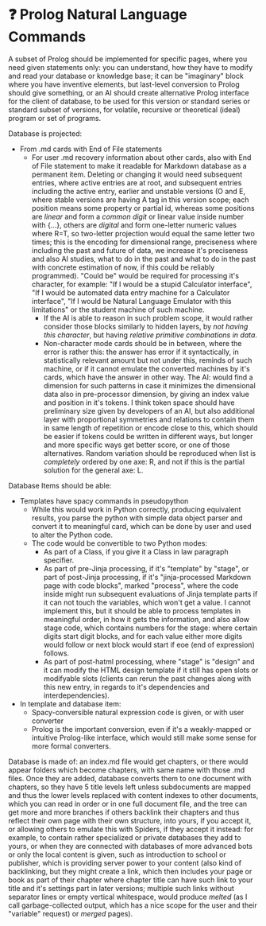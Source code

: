 # ❓ Prolog Natural Language Commands

A subset of Prolog should be implemented for specific pages, where you need given statements only: you can understand, how they have to modify and read your database or knowledge base; it can be "imaginary" block where you have inventive elements, but last-level conversion to Prolog should give something, or an AI should create alternative Prolog interface for the client of database, to be used for this version or standard series or standard subset of versions, for volatile, recursive or theoretical (ideal) program or set of programs.

Database is projected:
- From .md cards with End of File statements
  - For user .md recovery information about other cards, also with End of File statement to make it readable for Markdown database as a permanent item. Deleting or changing it would need subsequent entries, where active entries are at root, and subsequent entries including the active entry, earlier and unstable versions (O and E, where stable versions are having A tag in this version scope; each position means some property or partial id, whereas some positions are _linear_ and form a _common digit_ or linear value inside number with {...}, others are _digital_ and form one-letter numeric values where R=T, so two-letter projection would equal the same letter two times; this is the encoding for dimensional range, preciseness where including the past and future of data, we increase it's preciseness and also AI studies, what to do in the past and what to do in the past with concrete estimation of now, if this could be reliably programmed). "Could be" would be required for processing it's character, for example: "If I would be a stupid Calculator interface", "If I would be automated data entry machine for a Calculator interface", "If I would be Natural Language Emulator with this limitations" or the student machine of such machine.
    - If the AI is able to reason in such problem scope, it would rather consider those blocks similarly to hidden layers, by _not having this character_, but having _relative primitive combinations in data_.
    - Non-character mode cards should be in between, where the error is rather this: the answer has error if it syntactically, in statistically relevant amount but not under this, reminds of such machine, or if it cannot emulate the converted machines by it's cards, which have the answer in other way. The AI: would find a dimension for such patterns in case it minimizes the dimensional data also in pre-processor dimension, by giving an index value and position in it's tokens. I think token space should have preliminary size given by developers of an AI, but also additional layer with proportional symmetries and relations to contain them in same length of repetition or encode close to this, which should be easier if tokens could be written in different ways, but longer and more specific ways get better score, or one of those alternatives. Random variation should be reproduced when list is _completely_ ordered by one axe: R, and not if this is the partial solution for the general axe: L.

Database Items should be able:
- Templates have spacy commands in pseudopython
  - While this would work in Python correctly, producing equivalent results, you parse the python with simple data object parser and convert it to meaningful card, which can be done by user and used to alter the Python code.
  - The code would be convertible to two Python modes:
    - As part of a Class, if you give it a Class in law paragraph specifier.
    - As part of pre-Jinja processing, if it's "template" by "stage", or part of post-Jinja processing, if it's "jinja-processed Markdown page with code blocks", marked "process", where the code inside might run subsequent evaluations of Jinja template parts if it can not touch the variables, which won't get a value. I cannot implement this, but it should be able to process templates in meaningful order, in how it gets the information, and also allow stage code, which contains numbers for the stage: where certain digits start digit blocks, and for each value either more digits would follow or next block would start if eoe (end of expression) follows.
    - As part of post-hatml processing, where "stage" is "design" and it can modify the HTML design template if it still has open slots or modifyable slots (clients can rerun the past changes along with this new entry, in regards to it's dependencies and interdependencies).
- In template and database item:
  - Spacy-conversible natural expression code is given, or with user converter
  - Prolog is the important conversion, even if it's a weakly-mapped or intuitive 
  Prolog-like interface, which would still make some sense for more formal converters.

Database is made of: an index.md file would get chapters, or there would appear folders which become chapters, with same name with those .md files. Once they are added, database converts them to one document with chapters, so they have 5 title levels left unless subdocuments are mapped and thus the lower levels replaced with content indexes to other documents, which you can read in order or in one full document file, and the tree can get more and more branches if others backlink their chapters and thus reflect their own page with their own structure, into yours, if you accept it, or allowing others to emulate this with Spiders, if they accept it instead: for example, to contain rather specialized or private databases they add to yours, or when they are connected with databases of more advanced bots or only the local content is given, such as introduction to school or publisher, which is providing server power to your content (also kind of backlinking, but they might create a link, which then includes your page or book as part of their chapter where chapter title can have such link to your title and it's settings part in later versions; multiple such links without separator lines or empty vertical whitespace, would produce _melted_ (as I call garbage-collected output, which has a nice scope for the user and their "variable" request) or _merged_ pages).

